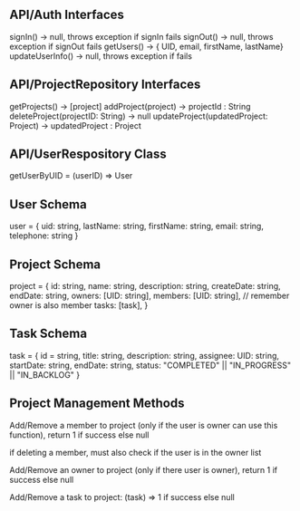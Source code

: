 ## API/Auth Interfaces

signIn() -> null, throws exception if signIn fails
signOut() -> null, throws exception if signOut fails
getUsers() -> { UID, email, firstName, lastName}
updateUserInfo() -> null, throws exception if fails

## API/ProjectRepository Interfaces

getProjects() -> [project]
addProject(project) -> projectId : String
deleteProject(projectID: String) -> null
updateProject(updatedProject: Project) -> updatedProject : Project

## API/UserRespository Class

getUserByUID = (userID) => User

## User Schema

user = {
uid: string,
lastName: string,
firstName: string,
email: string,
telephone: string
}

## Project Schema

project = {
id: string,
name: string,
description: string,
createDate: string,
endDate: string,
owners: [UID: string],
members: [UID: string], // remember owner is also member
tasks: [task],
}


## Task Schema

task = {
id = string,
title: string,
description: string,
assignee: UID: string,
startDate: string,
endDate: string,
status: "COMPLETED" || "IN_PROGRESS" || "IN_BACKLOG"
}

## Project Management Methods

Add/Remove a member to project (only if the user is owner can use this function), return 1 if success else null

if deleting a member, must also check if the user is in the owner list

Add/Remove an owner to project (only if there user is owner), return 1 if success else null

Add/Remove a task to project: (task) => 1 if success else null